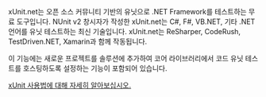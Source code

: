 ﻿xUnit.net는 오픈 소스 커뮤니티 기반의 유닛으로 .NET Framework를 테스트하는 무료 도구입니다. NUnit v2 창시자가 작성한 xUnit.net는 C#, F#, VB.NET, 기타 .NET 언어를 유닛 테스트하는 최신 기술입니다. xUnit.net는 ReSharper, CodeRush, TestDriven.NET, Xamarin과 함께 작동됩니다. 

이 기능에는 새로운 프로젝트를 솔루션에 추가하여 코어 라이브러리에서 코드 유닛 테스트를 호스팅하도록 설정하는 기능이 포함되어 있습니다.

[xUnit 사용법에 대해 자세히 알아보십시오.](https://xunit.net/)

